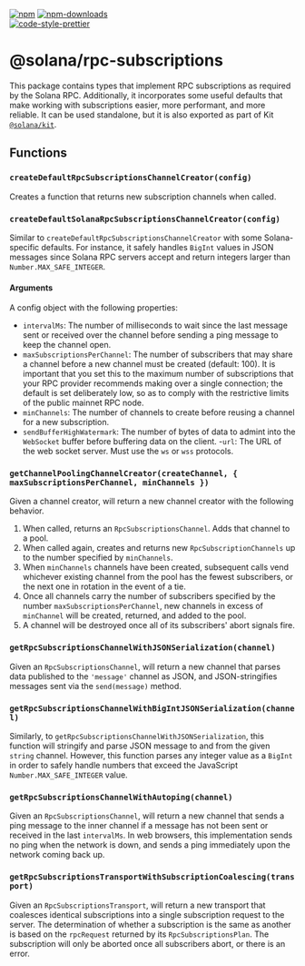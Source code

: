[![npm][npm-image]][npm-url]
[![npm-downloads][npm-downloads-image]][npm-url]
<br />
[![code-style-prettier][code-style-prettier-image]][code-style-prettier-url]

[code-style-prettier-image]: https://img.shields.io/badge/code_style-prettier-ff69b4.svg?style=flat-square
[code-style-prettier-url]: https://github.com/prettier/prettier
[npm-downloads-image]: https://img.shields.io/npm/dm/@solana/rpc-subscriptions?style=flat
[npm-image]: https://img.shields.io/npm/v/@solana/rpc-subscriptions?style=flat
[npm-url]: https://www.npmjs.com/package/@solana/rpc-subscriptions

# @solana/rpc-subscriptions

This package contains types that implement RPC subscriptions as required by the Solana RPC. Additionally, it incorporates some useful defaults that make working with subscriptions easier, more performant, and more reliable. It can be used standalone, but it is also exported as part of Kit [`@solana/kit`](https://github.com/anza-xyz/kit/tree/main/packages/kit).

## Functions

### `createDefaultRpcSubscriptionsChannelCreator(config)`

Creates a function that returns new subscription channels when called.

### `createDefaultSolanaRpcSubscriptionsChannelCreator(config)`

Similar to `createDefaultRpcSubscriptionsChannelCreator` with some Solana-specific defaults. For instance, it safely handles `BigInt` values in JSON messages since Solana RPC servers accept and return integers larger than `Number.MAX_SAFE_INTEGER`.

#### Arguments

A config object with the following properties:

- `intervalMs`: The number of milliseconds to wait since the last message sent or received over the channel before sending a ping message to keep the channel open.
- `maxSubscriptionsPerChannel`: The number of subscribers that may share a channel before a new channel must be created (default: 100). It is important that you set this to the maximum number of subscriptions that your RPC provider recommends making over a single connection; the default is set deliberately low, so as to comply with the restrictive limits of the public mainnet RPC node.
- `minChannels`: The number of channels to create before reusing a channel for a new subscription.
- `sendBufferHighWatermark`: The number of bytes of data to admint into the `WebSocket` buffer before buffering data on the client. -`url`: The URL of the web socket server. Must use the `ws` or `wss` protocols.

### `getChannelPoolingChannelCreator(createChannel, { maxSubscriptionsPerChannel, minChannels })`

Given a channel creator, will return a new channel creator with the following behavior.

1. When called, returns an `RpcSubscriptionsChannel`. Adds that channel to a pool.
2. When called again, creates and returns new `RpcSubscriptionChannels` up to the number specified by `minChannels`.
3. When `minChannels` channels have been created, subsequent calls vend whichever existing channel from the pool has the fewest subscribers, or the next one in rotation in the event of a tie.
4. Once all channels carry the number of subscribers specified by the number `maxSubscriptionsPerChannel`, new channels in excess of `minChannel` will be created, returned, and added to the pool.
5. A channel will be destroyed once all of its subscribers' abort signals fire.

### `getRpcSubscriptionsChannelWithJSONSerialization(channel)`

Given an `RpcSubscriptionsChannel`, will return a new channel that parses data published to the `'message'` channel as JSON, and JSON-stringifies messages sent via the `send(message)` method.

### `getRpcSubscriptionsChannelWithBigIntJSONSerialization(channel)`

Similarly, to `getRpcSubscriptionsChannelWithJSONSerialization`, this function will stringify and parse JSON message to and from the given `string` channel. However, this function parses any integer value as a `BigInt` in order to safely handle numbers that exceed the JavaScript `Number.MAX_SAFE_INTEGER` value.

### `getRpcSubscriptionsChannelWithAutoping(channel)`

Given an `RpcSubscriptionsChannel`, will return a new channel that sends a ping message to the inner channel if a message has not been sent or received in the last `intervalMs`. In web browsers, this implementation sends no ping when the network is down, and sends a ping immediately upon the network coming back up.

### `getRpcSubscriptionsTransportWithSubscriptionCoalescing(transport)`

Given an `RpcSubscriptionsTransport`, will return a new transport that coalesces identical subscriptions into a single subscription request to the server. The determination of whether a subscription is the same as another is based on the `rpcRequest` returned by its `RpcSubscriptionsPlan`. The subscription will only be aborted once all subscribers abort, or there is an error.
